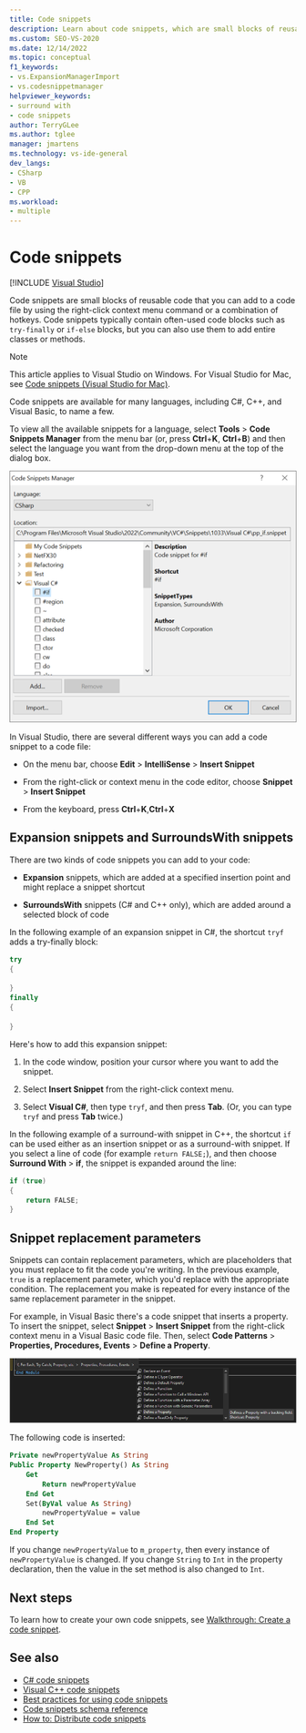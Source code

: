 ```yaml
---
title: Code snippets
description: Learn about code snippets, which are small blocks of reusable code that you can insert into a code file.
ms.custom: SEO-VS-2020
ms.date: 12/14/2022
ms.topic: conceptual
f1_keywords:
- vs.ExpansionManagerImport
- vs.codesnippetmanager
helpviewer_keywords:
- surround with
- code snippets
author: TerryGLee
ms.author: tglee
manager: jmartens
ms.technology: vs-ide-general
dev_langs:
- CSharp
- VB
- CPP
ms.workload:
- multiple
---
```

# Code snippets

 [!INCLUDE [Visual Studio](~/includes/applies-to-version/vs-windows-only.md)]

Code snippets are small blocks of reusable code that you can add to a code file by using the right-click context menu command or a combination of hotkeys. Code snippets typically contain often-used code blocks such as `try-finally` or `if-else` blocks, but you can also use them to add entire classes or methods.

> [!NOTE]
> This article applies to Visual Studio on Windows. For Visual Studio for Mac, see [Code snippets (Visual Studio for Mac)](/visualstudio/mac/snippets).

Code snippets are available for many languages, including C#, C++, and Visual Basic, to name a few.

To view all the available snippets for a language, select **Tools** > **Code Snippets Manager** from the menu bar (or, press **Ctrl**+**K**, **Ctrl**+**B**) and then select the language you want from the drop-down menu at the top of the dialog box.

![Screenshot of the Code Snippets Manager dialog box.](media/code-snippets-manager.png)

In Visual Studio, there are several different ways you can add a code snippet to a code file:

- On the menu bar, choose **Edit** > **IntelliSense** > **Insert Snippet**

- From the right-click or context menu in the code editor, choose **Snippet** > **Insert Snippet**

- From the keyboard, press **Ctrl**+**K**,**Ctrl**+**X**

## Expansion snippets and SurroundsWith snippets

There are two kinds of code snippets you can add to your code:

- **Expansion** snippets, which are added at a specified insertion point and might replace a snippet shortcut

- **SurroundsWith** snippets (C# and C++ only), which are added around a selected block of code

In the following example of an expansion snippet in C#, the shortcut `tryf` adds a try-finally block:

```csharp
try
{

}
finally
{

}
```

Here's how to add this expansion snippet:

1. In the code window, position your cursor where you want to add the snippet.

1. Select **Insert Snippet** from the right-click context menu.

1. Select **Visual C#**, then type `tryf`, and then press **Tab**. (Or, you can type `tryf` and press **Tab** twice.)

In the following example of a surround-with snippet in C++, the shortcut `if` can be used either as an insertion snippet or as a surround-with snippet. If you select a line of code (for example `return FALSE;`), and then choose **Surround With** > **if**, the snippet is expanded around the line:

```cpp
if (true)
{
    return FALSE;
}
```

## Snippet replacement parameters

Snippets can contain replacement parameters, which are placeholders that you must replace to fit the code you're writing. In the previous example, `true` is a replacement parameter, which you'd replace with the appropriate condition. The replacement you make is repeated for every instance of the same replacement parameter in the snippet.

For example, in Visual Basic there's a code snippet that inserts a property. To insert the snippet, select **Snippet** > **Insert Snippet** from the right-click context menu in a Visual Basic code file. Then, select **Code Patterns** > **Properties, Procedures, Events** > **Define a Property**.

![Screenshot of the code snippet menu for Define a Property.](media/code-snippets-vb-property.png)

The following code is inserted:

```vb
Private newPropertyValue As String
Public Property NewProperty() As String
    Get
        Return newPropertyValue
    End Get
    Set(ByVal value As String)
        newPropertyValue = value
    End Set
End Property
```

If you change `newPropertyValue` to `m_property`, then every instance of `newPropertyValue` is changed. If you change `String` to `Int` in the property declaration, then the value in the set method is also changed to `Int`.

## Next steps

To learn how to create your own code snippets, see [Walkthrough: Create a code snippet](walkthrough-creating-a-code-snippet.md).

## See also

- [C# code snippets](visual-csharp-code-snippets.md)
- [Visual C++ code snippets](visual-cpp-code-snippets.md)
- [Best practices for using code snippets](best-practices-for-using-code-snippets.md)
- [Code snippets schema reference](code-snippets-schema-reference.md)
- [How to: Distribute code snippets](how-to-distribute-code-snippets.md)
